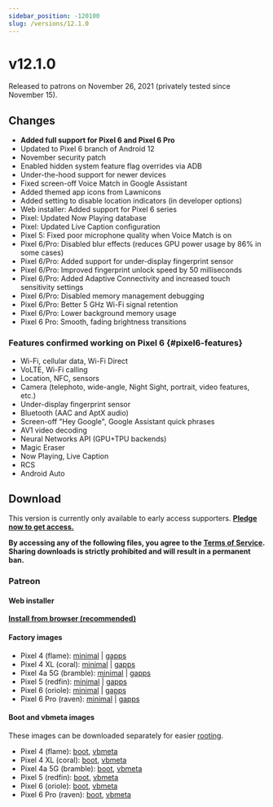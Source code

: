 ```yaml
---
sidebar_position: -120100
slug: /versions/12.1.0
---
```


# v12.1.0

Released to patrons on November 26, 2021 (privately tested since November 15).

## Changes

- **Added full support for Pixel 6 and Pixel 6 Pro**
- Updated to Pixel 6 branch of Android 12
- November security patch
- Enabled hidden system feature flag overrides via ADB
- Under-the-hood support for newer devices
- Fixed screen-off Voice Match in Google Assistant
- Added themed app icons from Lawnicons
- Added setting to disable location indicators (in developer options)
- Web installer: Added support for Pixel 6 series
- Pixel: Updated Now Playing database
- Pixel: Updated Live Caption configuration
- Pixel 5: Fixed poor microphone quality when Voice Match is on
- Pixel 6/Pro: Disabled blur effects (reduces GPU power usage by 86% in some cases)
- Pixel 6/Pro: Added support for under-display fingerprint sensor
- Pixel 6/Pro: Improved fingerprint unlock speed by 50 milliseconds
- Pixel 6/Pro: Added Adaptive Connectivity and increased touch sensitivity settings
- Pixel 6/Pro: Disabled memory management debugging
- Pixel 6/Pro: Better 5 GHz Wi-Fi signal retention
- Pixel 6/Pro: Lower background memory usage
- Pixel 6 Pro: Smooth, fading brightness transitions

### Features confirmed working on Pixel 6 {#pixel6-features}

- Wi-Fi, cellular data, Wi-Fi Direct
- VoLTE, Wi-Fi calling
- Location, NFC, sensors
- Camera (telephoto, wide-angle, Night Sight, portrait, video features, etc.)
- Under-display fingerprint sensor
- Bluetooth (AAC and AptX audio)
- Screen-off "Hey Google", Google Assistant quick phrases
- AV1 video decoding
- Neural Networks API (GPU+TPU backends)
- Magic Eraser
- Now Playing, Live Caption
- RCS
- Android Auto

## Download

This version is currently only available to early access supporters. **[Pledge now to get access.](https://patreon.com/kdrag0n)**

**By accessing any of the following files, you agree to the [Terms of Service](https://kdrag0n.dev/terms-of-service). Sharing downloads is strictly prohibited and will result in a permanent ban.**

### Patreon

#### Web installer

**[Install from browser (recommended)](https://patreon.kdrag0n.dev/protonaosp-install/)**

#### Factory images

- Pixel 4 (flame): [minimal](https://patreon.kdrag0n.dev/exclusive/proton-aosp_flame-factory_12.1.0-test1.zip) | [gapps](https://patreon.kdrag0n.dev/exclusive/proton-aosp_flame-factory_12.1.0-test1-gapps.zip)
- Pixel 4 XL (coral): [minimal](https://patreon.kdrag0n.dev/exclusive/proton-aosp_coral-factory_12.1.0-test1.zip) | [gapps](https://patreon.kdrag0n.dev/exclusive/proton-aosp_coral-factory_12.1.0-test1-gapps.zip)
- Pixel 4a 5G (bramble): [minimal](https://patreon.kdrag0n.dev/exclusive/proton-aosp_bramble-factory_12.1.0-test1.zip) | [gapps](https://patreon.kdrag0n.dev/exclusive/proton-aosp_bramble-factory_12.1.0-test1-gapps.zip)
- Pixel 5 (redfin): [minimal](https://patreon.kdrag0n.dev/exclusive/proton-aosp_redfin-factory_12.1.0-test1.zip) | [gapps](https://patreon.kdrag0n.dev/exclusive/proton-aosp_redfin-factory_12.1.0-test1-gapps.zip)
- Pixel 6 (oriole): [minimal](https://patreon.kdrag0n.dev/exclusive/proton-aosp_oriole-factory_12.1.0-test1.zip) | [gapps](https://patreon.kdrag0n.dev/exclusive/proton-aosp_oriole-factory_12.1.0-test1-gapps.zip)
- Pixel 6 Pro (raven): [minimal](https://patreon.kdrag0n.dev/exclusive/proton-aosp_raven-factory_12.1.0-test1.zip) | [gapps](https://patreon.kdrag0n.dev/exclusive/proton-aosp_raven-factory_12.1.0-test1-gapps.zip)

#### Boot and vbmeta images

These images can be downloaded separately for easier [rooting](../../advanced/rooting.md).

- Pixel 4 (flame): [boot](https://patreon.kdrag0n.dev/protonaosp-boot/proton-aosp_flame-factory_12.1.0-test1_boot.img), [vbmeta](https://patreon.kdrag0n.dev/protonaosp-boot/proton-aosp_flame-factory_12.1.0-test1_vbmeta.img)
- Pixel 4 XL (coral): [boot](https://patreon.kdrag0n.dev/protonaosp-boot/proton-aosp_coral-factory_12.1.0-test1_boot.img), [vbmeta](https://patreon.kdrag0n.dev/protonaosp-boot/proton-aosp_coral-factory_12.1.0-test1_vbmeta.img)
- Pixel 4a 5G (bramble): [boot](https://patreon.kdrag0n.dev/protonaosp-boot/proton-aosp_bramble-factory_12.1.0-test1_boot.img), [vbmeta](https://patreon.kdrag0n.dev/protonaosp-boot/proton-aosp_bramble-factory_12.1.0-test1_vbmeta.img)
- Pixel 5 (redfin): [boot](https://patreon.kdrag0n.dev/protonaosp-boot/proton-aosp_redfin-factory_12.1.0-test1_boot.img), [vbmeta](https://patreon.kdrag0n.dev/protonaosp-boot/proton-aosp_redfin-factory_12.1.0-test1_vbmeta.img)
- Pixel 6 (oriole): [boot](https://patreon.kdrag0n.dev/protonaosp-boot/proton-aosp_oriole-factory_12.1.0-test1_boot.img), [vbmeta](https://patreon.kdrag0n.dev/protonaosp-boot/proton-aosp_oriole-factory_12.1.0-test1_vbmeta.img)
- Pixel 6 Pro (raven): [boot](https://patreon.kdrag0n.dev/protonaosp-boot/proton-aosp_raven-factory_12.1.0-test1_boot.img), [vbmeta](https://patreon.kdrag0n.dev/protonaosp-boot/proton-aosp_raven-factory_12.1.0-test1_vbmeta.img)
